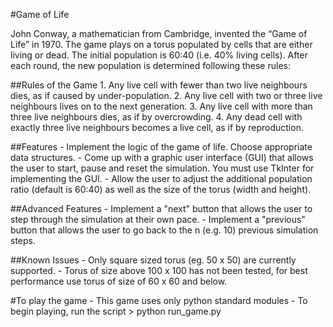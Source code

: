 #Game of Life

John Conway, a mathematician from Cambridge, invented the “Game of Life” in 1970. The game plays on a torus populated by cells that are either living or dead. The initial population is 60:40 (i.e. 40% living cells). After each round, the new population is determined following these rules:

##Rules of the Game
	1. Any live cell with fewer than two live neighbours dies, as if caused by under-population.
	2. Any live cell with two or three live neighbours lives on to the next generation.
	3. Any live cell with more than three live neighbours dies, as if by overcrowding.
	4. Any dead cell with exactly three live neighbours becomes a live cell, as if by reproduction.

##Features
	- Implement the logic of the game of life. Choose appropriate data structures.
	- Come up with a graphic user interface (GUI) that allows the user to start, pause and reset the simulation. You must use TkInter for implementing the GUI.
	- Allow the user to adjust the additional population ratio (default is 60:40) as well as the size of the torus (width and height).
	
##Advanced Features
	- Implement a "next" button that allows the user to step through the simulation at their own pace.
	- Implement a "previous" button that allows the user to go back to the n (e.g. 10) previous simulation steps.
	
	
##Known Issues
	- Only square sized torus (eg. 50 x 50) are currently supported.
	- Torus of size above 100 x 100 has not been tested, for best performance use torus of size of 60 x 60 and below.	

#To play the game
	- This game uses only python standard modules
	- To begin playing, run the script > python run_game.py
